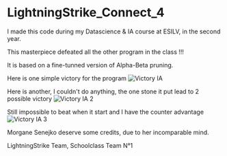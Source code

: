 # LightningStrike_Connect_4

I made this code during my Datascience & IA course at ESILV, in the second year.

This masterpiece defeated all the other program in the class !!!

It is based on a fine-tunned version of Alpha-Beta pruning.


Here is one simple victory for the program
![Victory IA](https://user-images.githubusercontent.com/90097422/174677522-b68b8bf0-6b0e-48a7-9941-3726c9c5456f.png)

Here is another, I couldn't do anything, the one stone it put lead to 2 possible victory
![Victory IA 2](https://user-images.githubusercontent.com/90097422/174677532-b8e32e2f-e650-4244-8926-c4073288fc21.png)

Still impossible to beat when it start and I have the counter advantage 
![Victory IA 3](https://user-images.githubusercontent.com/90097422/174678493-f94ed7aa-68ae-4a76-85d6-6026a03d5923.png)


Morgane Senejko deserve some credits, due to her incomparable mind.

LightningStrike Team, Schoolclass Team N°1 
